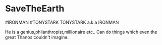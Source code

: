 # SaveTheEarth

#IRONMAN
#TONYSTARK
TONYSTARK a.k.a IRONMAN

He is a genius,philanthropist,millionaire etc..
Can do things which even the great Thanos couldn't imagine.

